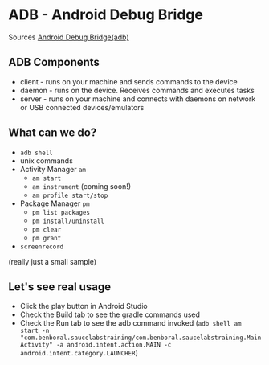 # ADB - Android Debug Bridge

Sources
[Android Debug Bridge(adb)](https://developer.android.com/studio/command-line/adb)

## ADB Components
 * client - runs on your machine and sends commands to the device
 * daemon - runs on the device. Receives commands and executes tasks
 * server - runs on your machine and connects with daemons on network or USB connected devices/emulators

## What can we do?
 * `adb shell`
  * unix commands
  * Activity Manager `am`
    * `am start`
    * `am instrument` (coming soon!)
    * `am profile start/stop`
  * Package Manager `pm`
    * `pm list packages`
    * `pm install/uninstall`
    * `pm clear`
    * `pm grant`
  * `screenrecord`
  
 (really just a small sample)
 
 ## Let's see real usage
 
 * Click the play button in Android Studio
 * Check the Build tab to see the gradle commands used
 * Check the Run tab to see the adb command invoked (`adb shell am start -n "com.benboral.saucelabstraining/com.benboral.saucelabstraining.MainActivity" -a android.intent.action.MAIN -c android.intent.category.LAUNCHER`)
 
